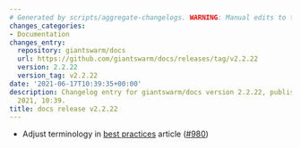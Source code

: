 ```yaml
---
# Generated by scripts/aggregate-changelogs. WARNING: Manual edits to this files will be overwritten.
changes_categories:
- Documentation
changes_entry:
  repository: giantswarm/docs
  url: https://github.com/giantswarm/docs/releases/tag/v2.2.22
  version: 2.2.22
  version_tag: v2.2.22
date: '2021-06-17T10:39:35+00:00'
description: Changelog entry for giantswarm/docs version 2.2.22, published on 17 June
  2021, 10:39.
title: docs release v2.2.22
---
```


- Adjust terminology in [best practices](https://docs.giantswarm.io/kubernetes/best-practices/) article ([#980](https://github.com/giantswarm/docs/pull/980))

